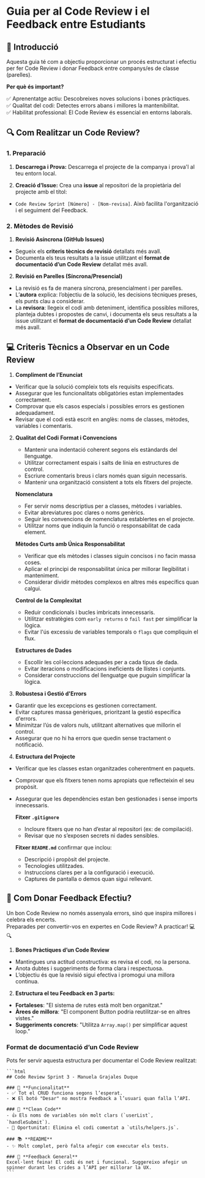 # Guia per al Code Review i el Feedback entre Estudiants

## 📌 Introducció

Aquesta guia té com a objectiu proporcionar un procés estructurat i efectiu per fer Code Review i donar Feedback entre companys/es de classe (parelles).

**Per què és important?**

✅ Aprenentatge actiu: Descobreixes noves solucions i bones pràctiques.  
✅ Qualitat del codi: Detectes errors abans i millores la mantenibilitat.  
✅ Habilitat professional: El Code Review és essencial en entorns laborals. 

## 🔍 Com Realitzar un Code Review?

### 1. Preparació

1. **Descarrega i Prova:** Descarrega el projecte de la companya i prova'l al teu entorn local.
   
2. **Creació d’Issue:** Crea una **issue** al repositori de la propietària del projecte amb el títol:  
- `Code Review Sprint [Número] - [Nom-revisa]`. Això facilita l'organització i el seguiment del Feedback.

### 2. Mètodes de Revisió

1. **Revisió Asíncrona (GitHub Issues)**
- Segueix els **criteris tècnics de revisió** detallats més avall.
- Documenta els teus resultats a la issue utilitzant el **format de documentació d’un Code Review** detallat més avall.
 
2. **Revisió en Parelles (Síncrona/Presencial)**
- La revisió es fa de manera síncrona, presencialment i per parelles.
- L’**autora** explica: l’objectiu de la solució, les decisions tècniques preses, els punts clau a considerar.
- La **revisora**: llegeix el codi amb deteniment, identifica possibles millores, planteja dubtes i propostes de canvi, i documenta els seus resultats a la issue utilitzant el **format de documentació d’un Code Review** detallat més avall.

## 💻 Criteris Tècnics a Observar en un Code Review
1. **Compliment de l’Enunciat**
- Verificar que la solució compleix tots els requisits especificats.
- Assegurar que les funcionalitats obligatòries estan implementades correctament.
- Comprovar que els casos especials i possibles errors es gestionen adequadament.
- Revisar que el codi està escrit en anglès: noms de classes, mètodes, variables i comentaris.

2. **Qualitat del Codi**
    **Format i Convencions**
    - Mantenir una indentació coherent segons els estàndards del llenguatge.
    - Utilitzar correctament espais i salts de línia en estructures de control.
    - Escriure comentaris breus i clars només quan siguin necessaris.
    - Mantenir una organització consistent a tots els fitxers del projecte.

    **Nomenclatura**
    - Fer servir noms descriptius per a classes, mètodes i variables.
    - Evitar abreviatures poc clares o noms genèrics.
    - Seguir les convencions de nomenclatura establertes en el projecte.
    - Utilitzar noms que indiquin la funció o responsabilitat de cada element.

    **Mètodes Curts amb Única Responsabilitat**
    - Verificar que els mètodes i classes siguin concisos i no facin massa coses.
    - Aplicar el principi de responsabilitat única per millorar llegibilitat i manteniment.
    - Considerar dividir mètodes complexos en altres més específics quan calgui.

    **Control de la Complexitat**
    - Reduir condicionals i bucles imbricats innecessaris.
    - Utilitzar estratègies com `early returns` o `fail fast` per simplificar la lògica.
    - Evitar l'ús excessiu de variables temporals o `flags` que compliquin el flux.

    **Estructures de Dades**
    - Escollir les col·leccions adequades per a cada tipus de dada.
    - Evitar iteracions o modificacions ineficients de llistes i conjunts.
    - Considerar construccions del llenguatge que puguin simplificar la lògica.

3. **Robustesa i Gestió d'Errors**
- Garantir que les excepcions es gestionen correctament.
- Evitar captures massa genèriques, prioritzant la gestió específica d'errors.
- Minimitzar l’ús de valors nuls, utilitzant alternatives que millorin el control.
- Assegurar que no hi ha errors que quedin sense tractament o notificació.

4. **Estructura del Projecte**
- Verificar que les classes estan organitzades coherentment en paquets.
- Comprovar que els fitxers tenen noms apropiats que reflecteixin el seu propòsit.
- Assegurar que les dependències estan ben gestionades i sense imports innecessaris.

    **Fitxer `.gitignore`**
    - Incloure fitxers que no han d’estar al repositori (ex: de compilació).
    - Revisar que no s’exposen secrets ni dades sensibles.

    **Fitxer `README.md`** confirmar que inclou:
    - Descripció i propòsit del projecte.
    - Tecnologies utilitzades.
    - Instruccions clares per a la configuració i execució.
    - Captures de pantalla o demos quan sigui rellevant.

## 📄 Com Donar Feedback Efectiu?
Un bon Code Review no només assenyala errors, sinó que inspira millores i celebra els encerts.  
Preparades per convertir-vos en expertes en Code Review? A practicar! 💻🔍

1. **Bones Pràctiques d’un Code Review**
- Mantingues una actitud constructiva: es revisa el codi, no la persona.
- Anota dubtes i suggeriments de forma clara i respectuosa.
- L’objectiu és que la revisió sigui efectiva i promogui una millora contínua.

2. **Estructura el teu Feedback en 3 parts:**
- **Fortaleses**: "El sistema de rutes està molt ben organitzat."
- **Àrees de millora**: "El component Button podria reutilitzar-se en altres vistes."
- **Suggeriments concrets**: "Utilitza `Array.map()` per simplificar aquest loop."

### Format de documentació d’un Code Review
Pots fer servir aquesta estructura per documentar el Code Review realitzat:

    ```html
    ## Code Review Sprint 3 - Manuela Grajales Duque

    ### 🔧 **Funcionalitat**  
    - ✅ Tot el CRUD funciona segons l’esperat.  
    - ❌ El botó "Desar" no mostra Feedback a l’usuari quan falla l’API.  

    ### 🧹 **Clean Code**  
    - 👍 Els noms de variables són molt clars (`userList`, `handleSubmit`).  
    - 👀 Oportunitat: Elimina el codi comentat a `utils/helpers.js`.  

    ### 📚 **README**  
    - ✨ Molt complet, però falta afegir com executar els tests.  

    ### 🤝 **Feedback General**  
    Excel·lent feina! El codi és net i funcional. Suggereixo afegir un spinner durant les crides a l’API per millorar la UX.   
    ```

